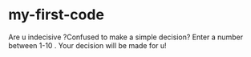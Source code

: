 # my-first-code
Are u indecisive ?Confused to make a simple decision? Enter a number between 1-10 . Your decision will be made for u!
